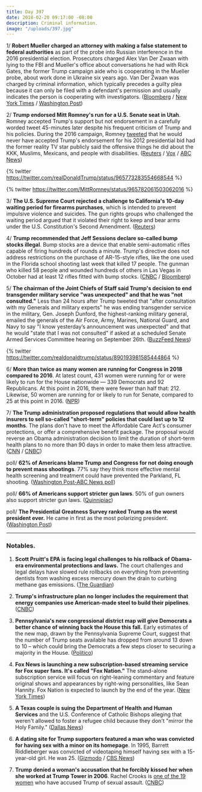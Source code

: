 ```yaml
---
title: Day 397
date: 2018-02-20 09:17:00 -08:00
description: Criminal information.
image: "/uploads/397.jpg"
---
```


1/ **Robert Mueller charged an attorney with making a false statement to federal authorities** as part of the probe into Russian interference in the 2016 presidential election. Prosecutors charged Alex Van Der Zwaan with lying to the FBI and Mueller's office about conversations he had with Rick Gates, the former Trump campaign aide who is cooperating in the Mueller probe, about work done in Ukraine six years ago.  Van Der Zwaan was charged by criminal information, which typically precedes a guilty plea because it can only be filed with a defendant's permission and usually indicates the person is cooperating with investigators. ([Bloomberg](https://www.bloomberg.com/news/articles/2018-02-20/trump-defiant-despite-mueller-s-warning-shot-on-russia-meddling) / [New York Times](https://www.nytimes.com/2018/02/20/us/politics/alex-van-der-zwaan-gates-russia-mueller.html) / [Washington Post](https://www.washingtonpost.com/local/public-safety/mueller-probe-london-based-son-of-russian-businessman-to-plead-guilty-to-false-statements/2018/02/20/142f4d2e-164b-11e8-b681-2d4d462a1921_story.html))

2/ **Trump endorsed Mitt Romney's run for a U.S. Senate seat in Utah**. Romney accepted Trump's support but not endorsement in a carefully worded tweet 45-minutes later despite his frequent criticism of Trump and his policies. During the 2016 campaign, Romney [tweeted](https://twitter.com/MittRomney/status/705471184935190532) that he would never have accepted Trump's endorsement for his 2012 presidential bid had the former reality TV star publicly said the offensive things he did about the KKK, Muslims, Mexicans, and people with disabilities. ([Reuters](https://www.reuters.com/article/us-trump-romney/trump-endorses-romney-in-run-for-u-s-senate-seat-in-utah-idUSKCN1G406B) / [Vox](https://www.vox.com/policy-and-politics/2018/2/20/17031658/mitt-romney-trump-endorsement) / [ABC News](http://abcnews.go.com/Politics/trump-voices-support-mitt-romney-campaign-senate/story?id=53208232))

{% twitter https://twitter.com/realDonaldTrump/status/965773283554668544 %}

{% twitter https://twitter.com/MittRomney/status/965782061503062016 %}

3/ **The U.S. Supreme Court rejected a challenge to California's 10-day waiting period for firearms purchases**, which is intended to prevent impulsive violence and suicides. The gun rights groups who challenged the waiting period argued that it violated their right to keep and bear arms under the U.S. Constitution's Second Amendment. ([Reuters](https://www.reuters.com/article/us-usa-court-guns/top-court-snubs-challenge-to-california-gun-waiting-period-idUSKCN1G4200))

4/ **Trump recommended that Jeff Sessions declare so-called bump stocks illegal**. Bump stocks are a device that enable semi-automatic rifles capable of firing hundreds of rounds a minute. Trump's directive does not address restrictions on the purchase of AR-15-style rifles, like the one used in the Florida school shooting last week that killed 17 people. The gunman who killed 58 people and wounded hundreds of others in Las Vegas in October had at least 12 rifles fitted with bump stocks. ([CNBC](https://www.cnbc.com/2018/02/20/trump-signs-a-memo-telling-attorney-general-sessions-to-ban-devices-that-turn-weapons-into-machine-guns.html) / [Bloomberg](https://www.bloomberg.com/news/articles/2018-02-20/trump-orders-ban-of-ar-15-bump-stocks-after-florida-shooting))

5/ **The chairman of the Joint Chiefs of Staff said Trump's decision to end transgender military service "was unexpected" and that he was "not consulted."** Less than 24 hours after Trump tweeted that "after consultation with my Generals and military experts" he was ending transgender service in the military, Gen. Joseph Dunford, the highest-ranking military general, emailed the generals of the Air Force, Army, Marines, National Guard, and Navy to say "I know yesterday’s announcement was unexpected" and that he would "state that I was not consulted" if asked at a scheduled Senate Armed Services Committee hearing on September 26th. ([BuzzFeed News](https://www.buzzfeed.com/dominicholden/joint-chiefs-transgender))

{% twitter https://twitter.com/realdonaldtrump/status/890193981585444864 %}

6/ **More than twice as many women are running for Congress in 2018 compared to 2016**. At latest count, 431 women were running for or were likely to run for the House nationwide — 339 Democrats and 92 Republicans. At this point in 2016, there were fewer than half that: 212. Likewise, 50 women are running for or likely to run for Senate, compared to 25 at this point in 2016. ([NPR](https://www.npr.org/2018/02/20/585542531/more-than-twice-as-many-women-are-running-for-congress-in-2018-compared-to-2016))

7/ **The Trump administration proposed regulations that would allow health insurers to sell so-called "short-term" policies that could last up to 12 months**. The plans don't have to meet the Affordable Care Act's consumer protections, or offer a comprehensive benefit package. The proposal would reverse an Obama administration decision to limit the duration of short-term health plans to no more than 90 days in order to make them less attractive. ([CNN](http://money.cnn.com/2018/02/20/news/economy/trump-obamacare-short-term-health-insurance/index.html) / [CNBC](https://www.cnbc.com/2018/02/20/trumps-health-care-plan-less-comprehensive-health-coverage-at-a-lower-cost.html))

poll/ **62% of Americans blame Trump and Congress for not doing enough to prevent mass shootings**. 77% say they think more effective mental health screening and treatment could have prevented the Parkland, FL shooting. ([Washington Post-ABC News poll](https://www.washingtonpost.com/politics/most-americans-say-trump-congress-not-doing-enough-to-stop-mass-shootings-post-abc-poll-finds/2018/02/19/3d0005dc-15af-11e8-92c9-376b4fe57ff7_story.html?utm_term=.07c3d124fcdf))

poll/ **66% of Americans support stricter gun laws**. 50% of gun owners also support stricter gun laws. ([Quinnipiac](https://poll.qu.edu/national/release-detail?ReleaseID=2521))

poll/ **The Presidential Greatness Survey ranked Trump as the worst president ever.** He came in first as the most polarizing president. ([Washington Post](https://www.washingtonpost.com/news/the-fix/wp/2018/02/20/trump-promised-to-exhaust-people-with-his-wins-a-study-says-hes-already-won-worst-president-ever/))

---

### Notables.

1. **Scott Pruitt's EPA is facing legal challenges to his rollback of Obama-era environmental protections and laws.** The court challenges and legal delays have slowed rule rollbacks on everything from preventing dentists from washing excess mercury down the drain to curbing methane gas emissions. ([The Guardian](https://www.theguardian.com/environment/2018/feb/20/donald-trump-epa-environmental-rollbacks-court-challenges))

2. **Trump's infrastructure plan no longer includes the requirement that energy companies use American-made steel to build their pipelines**. ([CNBC](https://www.cnbc.com/2018/02/20/trump-radio-silent-on-his-vow-to-force-pipelines-to-buy-us-steel.html))

3. **Pennsylvania's new congressional district map will give Democrats a better chance of winning back the House this fall.** Early estimates of the new map, drawn by the Pennsylvania Supreme Court, suggest that the number of Trump seats available has dropped from around 13 down to 10 – which could bring the Democrats a few steps closer to securing a majority in the House. ([Politico](https://www.politico.com/story/2018/02/19/pennsylvania-redistrict-democrats-midterms-354432))

4. **Fox News is launching a new subscription-based streaming service for Fox super fans. It's called "Fox Nation."** The stand-alone subscription service will focus on right-leaning commentary and feature original shows and appearances by right-wing personalities, like Sean Hannity. Fox Nation is expected to launch by the end of the year. ([New York Times](https://www.nytimes.com/2018/02/19/business/media/fox-news-streaming.html))

5. **A Texas couple is suing the Department of Health and Human Services** and the U.S. Conference of Catholic Bishops alleging that weren't allowed to foster a refugee child because they don't "mirror the Holy Family." ([Dallas News](https://www.dallasnews.com/news/texas-politics/2018/02/20/texas-lesbians-sue-trump-after-couple-told-cant-foster-refugee-children-dont-mirror-holy-family))

6. **A dating site for Trump supporters featured a man who was convicted for having sex with a minor on its homepage**. In 1995, Barrett Riddleberger was convicted of videotaping himself having sex with a 15-year-old girl. He was 25. ([Gizmodo](https://gizmodo.com/the-guy-in-that-trump-dating-site-ad-has-a-child-sex-co-1823155857) / [CBS News](https://www.cbsnews.com/news/man-featured-on-trump-dating-site-has-child-sex-conviction/))

7. **Trump denied a woman's accusation that he forcibly kissed her when she worked at Trump Tower in 2006**. Rachel Crooks is [one of the 19 women](https://www.washingtonpost.com/news/national/wp/2018/02/19/feature/trump-accuser-keeps-telling-her-story-hoping-someone-will-finally-listen/) who have accused Trump of sexual assault. ([CNBC](https://www.cnbc.com/2018/02/20/trump-denies-kissing-sexual-misconduct-accuser-rachel-crooks.html))
